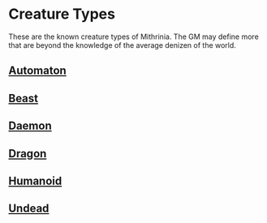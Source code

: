 # Creature Types

These are the known creature types of Mithrinia. The GM may define more that are beyond the knowledge of the average denizen of the world.

## [Automaton](Automaton.md)

## [Beast](Beast.md)

## [Daemon](Daemon.md)

## [Dragon](Dragon.md)

## [Humanoid](Humanoid.md)

## [Undead](Undead.md)
